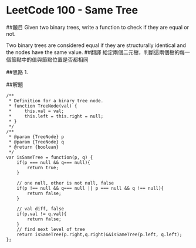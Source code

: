 # LeetCode 100 - Same Tree


##題目
Given two binary trees, write a function to check if they are equal or not.

Two binary trees are considered equal if they are structurally identical and the nodes have the same value.
##翻譯
給定兩個二元樹，判斷這兩個樹的每一個節點中的值與節點位置是否都相同


##思路
1. 



##解題
```
/**
 * Definition for a binary tree node.
 * function TreeNode(val) {
 *     this.val = val;
 *     this.left = this.right = null;
 * }
 */
/**
 * @param {TreeNode} p
 * @param {TreeNode} q
 * @return {boolean}
 */
var isSameTree = function(p, q) {
    if(p === null && q=== null){
        return true;
    }
    
    // one null, other is not null, false
    if(p !== null && q=== null || p === null && q !== null){
        return false;
    }
    
    // val diff, false
    if(p.val != q.val){
        return false;
    }
    // find next level of tree
    return isSameTree(p.right,q.right)&&isSameTree(p.left, q.left);
};

```



